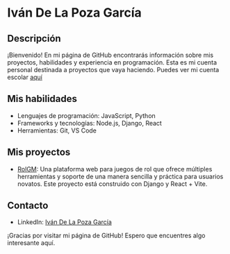 # Iván De La Poza García

## Descripción
¡Bienvenido! En mi página de GitHub encontrarás información sobre mis proyectos, habilidades y experiencia en programación.
Esta es mi cuenta personal destinada a proyectos que vaya haciendo. Puedes ver mi cuenta escolar [aquí](https://github.com/IvanDLPG-EDU)

## Mis habilidades
- Lenguajes de programación: JavaScript, Python
- Frameworks y tecnologías: Node.js, Django, React
- Herramientas: Git, VS Code

## Mis proyectos
- [RolGM](https://github.com/IvanDLPG-EDU/rolgm-project): Una plataforma web para juegos de rol que ofrece múltiples herramientas y soporte de una manera sencilla y práctica para usuarios novatos. Este proyecto está construido con Django y React + Vite.

## Contacto
- LinkedIn: [Iván De La Poza García](https://www.linkedin.com/in/iv%C3%A1n-de-la-poza-garc%C3%ADa-a16050207/)

¡Gracias por visitar mi página de GitHub! Espero que encuentres algo interesante aquí.
